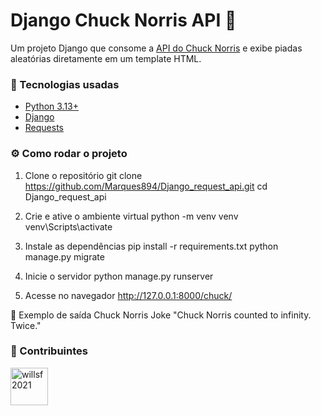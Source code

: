 # Django Chuck Norris API 🤠

Um projeto Django que consome a [API do Chuck Norris](https://api.chucknorris.io/) e exibe piadas aleatórias diretamente em um template HTML.

### 🚀 Tecnologias usadas
- [Python 3.13+](https://www.python.org/)
- [Django](https://www.djangoproject.com/)
- [Requests](https://docs.python-requests.org/en/latest/)

### ⚙️ Como rodar o projeto

1. Clone o repositório
git clone https://github.com/Marques894/Django_request_api.git
cd Django_request_api

2. Crie e ative o ambiente virtual
python -m venv venv
venv\Scripts\activate

3. Instale as dependências
pip install -r requirements.txt
python manage.py migrate

4. Inicie o servidor
python manage.py runserver

6. Acesse no navegador
http://127.0.0.1:8000/chuck/

📸 Exemplo de saída
Chuck Norris Joke
"Chuck Norris counted to infinity. Twice."

### 👥 Contribuintes

<a href="https://github.com/willsf2021">
  <img src="https://avatars.githubusercontent.com/u/178531137?v=4" width="60px;" alt="willsf2021"/>
</a>
